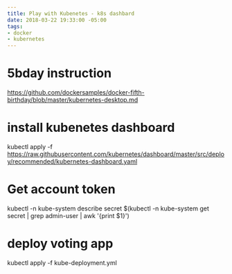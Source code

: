 ```yaml
---
title: Play with Kubenetes - k8s dashbard
date: 2018-03-22 19:33:00 -05:00
tags:
- docker
- kubernetes
---
```



<!--more-->
# 5bday instruction
https://github.com/dockersamples/docker-fifth-birthday/blob/master/kubernetes-desktop.md

# install kubenetes dashboard

kubectl apply -f https://raw.githubusercontent.com/kubernetes/dashboard/master/src/deploy/recommended/kubernetes-dashboard.yaml

# Get account token

kubectl -n kube-system describe secret $(kubectl -n kube-system get secret | grep admin-user | awk '{print $1}')

# deploy voting app
kubectl apply -f kube-deployment.yml



